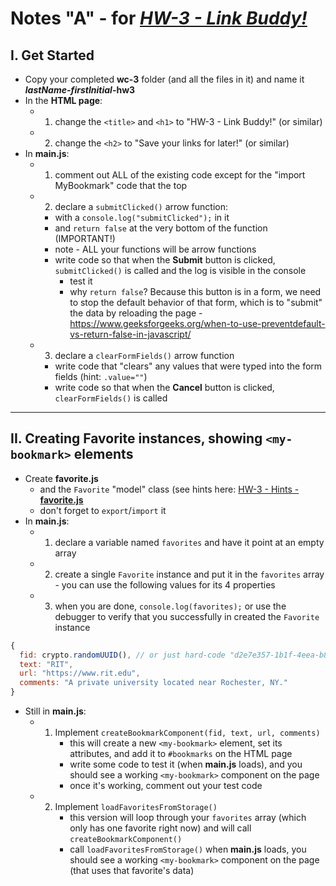 # Notes "A" - for [*HW-3 - Link Buddy!*](hw-3.md)


## I. Get Started

- Copy your completed **wc-3** folder (and all the files in it) and name it ***lastName*-*firstInitial*-hw3**
- In the **HTML page**:
  - 1) change the `<title>` and `<h1>` to "HW-3 - Link Buddy!" (or similar)
  - 2) change the `<h2>` to "Save your links for later!" (or similar)
- In **main.js**:
  - 1) comment out ALL of the existing code except for the "import MyBookmark" code that the top
  - 2) declare a `submitClicked()` arrow function:
    - with a `console.log("submitClicked");` in it
    - and `return false` at the very bottom of the function (IMPORTANT!)
    - note - ALL your functions will be arrow functions
    - write code so that when the **Submit** button is clicked,  `submitClicked()` is called and the log is visible in the console
      - test it
      - why `return false`? Because this button is in a form, we need to stop the default behavior of that form, which is to "submit" the data by reloading the page - https://www.geeksforgeeks.org/when-to-use-preventdefault-vs-return-false-in-javascript/
   - 3) declare a `clearFormFields()` arrow function
     - write code that "clears" any values that were typed into the form fields (hint: `.value=""`)
     - write code so that when the **Cancel** button is clicked, `clearFormFields()` is called

<hr>

## II. Creating Favorite instances, showing `<my-bookmark>` elements

- Create **favorite.js**
  - and the `Favorite` "model" class (see hints here: [HW-3 - Hints - **favorite.js**](hw-3.md#hints)
  - don't forget to `export`/`import` it
- In **main.js**:
  - 1) declare a variable named `favorites` and have it point at an empty array
  - 2) create a single `Favorite` instance and put it in the `favorites` array - you can use the following values for its 4 properties
  - 3) when you are done, `console.log(favorites);` or use the debugger to verify that you successfully in created the `Favorite` instance

```js
{
  fid: crypto.randomUUID(), // or just hard-code "d2e7e357-1b1f-4eea-b8f9-25af8aa17138"
  text: "RIT", 
  url: "https://www.rit.edu", 
  comments: "A private university located near Rochester, NY."
}
```

- Still in **main.js**: 
  - 1) Implement `createBookmarkComponent(fid, text, url, comments)`
        - this will create a new `<my-bookmark>` element, set its attributes, and add it to `#bookmarks` on the HTML page
        - write some code to test it (when **main.js** loads), and you should see a working `<my-bookmark>` component on the page
        - once it's working, comment out your test code
  - 2) Implement `loadFavoritesFromStorage()`
        - this version will loop through your `favorites` array (which only has one favorite right now) and will call `createBookmarkComponent()`
        - call `loadFavoritesFromStorage()` when **main.js** loads, you should see a working `<my-bookmark>` component on the page (that uses that favorite's data)

